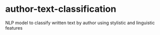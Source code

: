 # author-text-classification
NLP model to classify written text by author using stylistic and linguistic features
